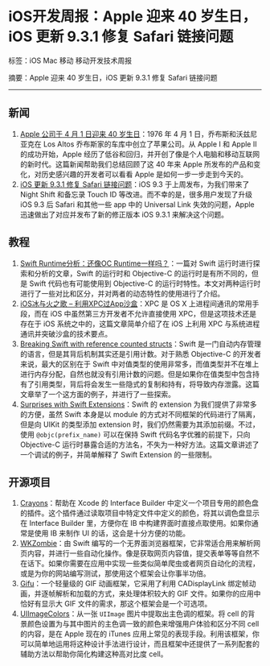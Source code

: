 # iOS开发周报：Apple 迎来 40 岁生日，iOS 更新 9.3.1 修复 Safari 链接问题

标签：iOS Mac 移动 移动开发技术周报

摘要：Apple 迎来 40 岁生日，iOS 更新 9.3.1 修复 Safari 链接问题

---

## 新闻

1. [Apple 公司于 4 月 1 日迎来 40 岁生日](http://www.macrumors.com/2016/04/01/apple-turns-40-history-timeline/)：1976 年 4 月 1 日，乔布斯和沃兹尼亚克在 Los Altos 乔布斯家的车库中创立了苹果公司。从 Apple I 和 Apple II 的成功开始，Apple 经历了低谷和回归，并开创了像是个人电脑和移动互联网的新时代。这篇新闻帮助我们总结回顾了这 40 年来 Apple 所发布的产品和变化，对历史感兴趣的开发者可以看看 Apple 是如何一步一步走到今天的。
2. [iOS 更新 9.3.1 修复 Safari 链接问题](http://www.forbes.com/sites/amitchowdhry/2016/03/31/apple-ios-9-3-1-released/#3b70622711a6)：iOS 9.3 于上周发布，为我们带来了 Night Shift 和备忘录 Touch ID 等改进。而不幸的是，很多用户发现了升级 iOS 9.3 后 Safari 和其他一些 app 中的 Universal Link 失效的问题，Apple 迅速做出了对应并发布了新的修正版本 iOS 9.3.1 来解决这个问题。

## 教程

1. [Swift Runtime分析：还像OC Runtime一样吗？](http://mp.weixin.qq.com/s?__biz=MzA3ODg4MDk0Ng==&mid=403153173&idx=1&sn=c631f95b28a0eb4b842a9494e43a30e5#rd)：一篇对 Swift 运行时进行探索和分析的文章，Swift 的运行时和 Objective-C 的运行时是有所不同的，但是 Swift 代码也有可能使用到 Objective-C 的运行时特性。本文对两种运行时进行了一些对比和区分，并对两者的动态特性的使用进行了介绍。
2. [iOS冰与火之歌 – 利用XPC过App沙盒](http://drops.wooyun.org/papers/14170)：XPC 是 OS X 上进程间通讯的常用手段，而在 iOS 中虽然第三方开发者不允许直接使用 XPC，但是这项技术还是存在于 iOS 系统之中的，这篇文章简单介绍了在 iOS 上利用 XPC 与系统进程通讯并突破沙盒的技术要点。
3. [Breaking Swift with reference counted structs](http://www.cocoawithlove.com/blog/2016/03/27/on-delete.html)：Swift 是一门自动内存管理的语言，但是其背后机制其实还是引用计数。对于熟悉 Objective-C 的开发者来说，最大的区别在于 Swift 中对值类型的使用非常多，而值类型并不在堆上进行内存分配，自然也就没有引用计数的问题。但是如果你在值类型中包含持有了引用类型，背后将会发生一些隐式的复制和持有，将导致内存泄露。这篇文章举了一个这方面的例子，并进行了一些探索。
4. [Surprises with Swift Extensions](https://pspdfkit.com/blog/2016/surprises-with-swift-extensions/)：Swift 的 extension 为我们提供了非常多的方便，虽然 Swift 本身是以 module 的方式对不同框架的代码进行了隔离，但是向 UIKit 的类型添加 extension 时，我们仍然需要为其添加前缀。不过，使用 `@objc(prefix_name)` 可以在保持 Swift 代码名字优雅的前提下，只向 Objective-C 运行时暴露合适的方法名，不失为一种好方法。这篇文章讲述了一个调试的例子，并简单解释了 Swift Extension 的一些限制。

## 开源项目

1. [Crayons](https://github.com/Sephiroth87/Crayons)：帮助在 Xcode 的 Interface Builder 中定义一个项目专用的颜色盘的插件。这个插件通过读取项目中特定文件中定义的颜色，将其以调色盘显示在 Interface Builder 里，方便你在 IB 中构建界面时直接点取使用。如果你通常是使用 IB 来制作 UI 的话，这会是十分方便的功能。
2. [WKZombie](https://github.com/mkoehnke/WKZombie)：由 Swift 编写的一个无界面浏览器框架，它非常适合用来解析网页内容，并进行一些自动化操作。像是获取网页内容值，提交表单等等自然不在话下。如果你需要在应用中实现一些类似简单爬虫或者网页自动化的流程，或是为你的网站编写测试，那使用这个框架会让你事半功倍。
3. [Gifu](https://github.com/kaishin/Gifu)：一个轻量级的 GIF 动画框架，它采用了利用 CADisplayLink 绑定帧动画，并逐帧解析和加载的方式，来处理体积较大的 GIF 文件。如果你的应用中恰好有显示大 GIF 文件的需求，那这个框架会是一个可选项。
4. [UIImageColors](https://github.com/jathu/UIImageColors)：从一张 `UIImage` 图片中提取出主色调的框架。将 cell 的背景颜色设置为与其中图片的主色调一致的颜色来增强用户体验和区分不同 cell 的内容，是在 Apple 现在的 iTunes 应用上常见的表现手段。利用该框架，你可以简单地运用将这种设计手法进行设计，而且框架中还提供了一系列配套的辅助方法以帮助你简化构建这种高对比度 cell。

